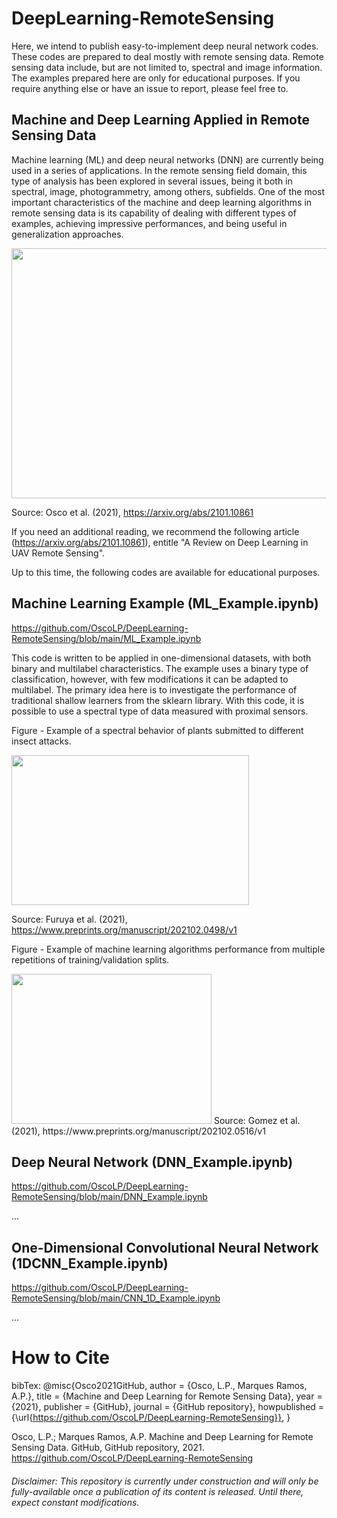 # DeepLearning-RemoteSensing
Here, we intend to publish easy-to-implement deep neural network codes. These codes are prepared to deal mostly with remote sensing data. Remote sensing data include, but are not limited to, spectral and image information. The examples prepared here are only for educational purposes. If you require anything else or have an issue to report, please feel free to.

## Machine and Deep Learning Applied in Remote Sensing Data

Machine learning (ML) and deep neural networks (DNN) are currently being used in a series of applications. In the remote sensing field domain, this type of analysis has been explored in several issues, being it both in spectral, image, photogrammetry, among others, subfields. One of the most important characteristics of the machine and deep learning algorithms in remote sensing data is its capability of dealing with different types of examples, achieving impressive performances, and being useful in generalization approaches.

<img src="https://user-images.githubusercontent.com/74935945/112157409-f038bb00-8bc5-11eb-86d0-b6a2933d2243.png" width="800" height="400">

Source: Osco et al. (2021), https://arxiv.org/abs/2101.10861

If you need an additional reading, we recommend the following article (https://arxiv.org/abs/2101.10861), entitle "A Review on Deep Learning in UAV Remote Sensing".

Up to this time, the following codes are available for educational purposes.

## Machine Learning Example (ML_Example.ipynb)

https://github.com/OscoLP/DeepLearning-RemoteSensing/blob/main/ML_Example.ipynb

This code is written to be applied in one-dimensional datasets, with both binary and multilabel characteristics. The example uses a binary type of classification, however, with few modifications it can be adapted to multilabel. The primary idea here is to investigate the performance of traditional shallow learners from the sklearn library. With this code, it is possible to use a spectral type of data measured with proximal sensors.

Figure - Example of a spectral behavior of plants submitted to different insect attacks.

<img src="https://user-images.githubusercontent.com/74935945/112156753-4eb16980-8bc5-11eb-8717-4e8fd0b4a65d.png" width="380" height="240">

Source: Furuya et al. (2021), https://www.preprints.org/manuscript/202102.0498/v1

Figure - Example of machine learning algorithms performance from multiple repetitions of training/validation splits.

<img src="https://user-images.githubusercontent.com/74935945/112159245-b2d52d00-8bc7-11eb-9320-d89dadf81863.png" width="320" height="240">
Source: Gomez et al. (2021), https://www.preprints.org/manuscript/202102.0516/v1

## Deep Neural Network (DNN_Example.ipynb)

https://github.com/OscoLP/DeepLearning-RemoteSensing/blob/main/DNN_Example.ipynb

...

## One-Dimensional Convolutional Neural Network (1DCNN_Example.ipynb)

https://github.com/OscoLP/DeepLearning-RemoteSensing/blob/main/CNN_1D_Example.ipynb

...

# How to Cite

bibTex:
@misc{Osco2021GitHub,
  author = {Osco, L.P., Marques Ramos, A.P.},
  title = {Machine and Deep Learning for Remote Sensing Data},
  year = {2021},
  publisher = {GitHub},
  journal = {GitHub repository},
  howpublished = {\url{https://github.com/OscoLP/DeepLearning-RemoteSensing}},
}

Osco, L.P.; Marques Ramos, A.P. Machine and Deep Learning for Remote Sensing Data. GitHub, GitHub repository, 2021. https://github.com/OscoLP/DeepLearning-RemoteSensing

###### Disclaimer: This repository is currently under construction and will only be fully-available once a publication of its content is released. Until there, expect constant modifications.
